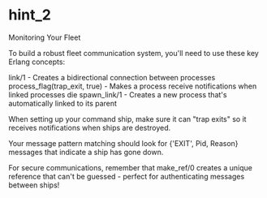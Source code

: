 # hint_2

Monitoring Your Fleet

To build a robust fleet communication system, you'll need to use these key Erlang concepts:

link/1 - Creates a bidirectional connection between processes
process_flag(trap_exit, true) - Makes a process receive notifications when linked processes die
spawn_link/1 - Creates a new process that's automatically linked to its parent

When setting up your command ship, make sure it can "trap exits" so it receives notifications when ships are destroyed.

Your message pattern matching should look for {'EXIT', Pid, Reason} messages that indicate a ship has gone down.

For secure communications, remember that make_ref/0 creates a unique reference that can't be guessed - perfect for authenticating messages between ships!

